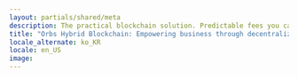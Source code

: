 ```yaml
---
layout: partials/shared/meta
description: The practical blockchain solution. Predictable fees you can scale with.Isolation between apps. Smart contracts in any language.
title: "Orbs Hybrid Blockchain: Empowering business through decentralization"
locale_alternate: ko_KR
locale: en_US
image:
---
```

